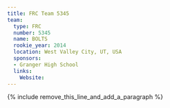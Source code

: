 ```yaml
---
title: FRC Team 5345
team:
  type: FRC
  number: 5345
  name: BOLTS
  rookie_year: 2014
  location: West Valley City, UT, USA
  sponsors:
  - Granger High School
  links:
    Website:
---
```


{% include remove_this_line_and_add_a_paragraph %}
